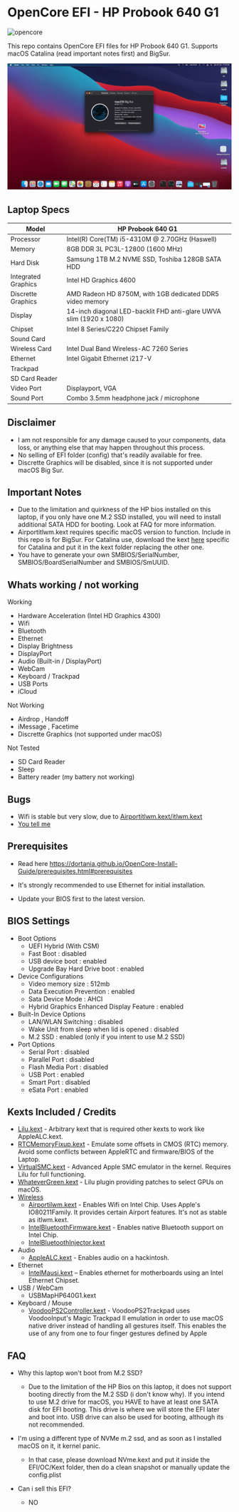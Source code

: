 # OpenCore EFI - HP Probook 640 G1
![opencore](https://img.shields.io/badge/OpenCore-0.6.6-brightgreen)

This repo contains OpenCore EFI files for HP Probook 640 G1. Supports macOS Catalina (read important notes first) and BigSur.

![macOS Big Sur Dark](/images/bigsurdark.jpeg)

## Laptop Specs
| Model  | HP Probook 640 G1 |
| ------------- | ------------- |
| Processor  | Intel(R) Core(TM) i5-4310M @ 2.70GHz (Haswell)  |
| Memory | 8GB DDR 3L PC3L-12800 (1600 MHz)  |
| Hard Disk  | Samsung 1TB M.2 NVME SSD, Toshiba 128GB SATA HDD  |
| Integrated Graphics  | Intel HD Graphics 4600  |
| Discrette Graphics  | AMD Radeon HD 8750M, with 1GB dedicated DDR5 video memory |
| Display  | 14-inch diagonal LED-backlit FHD anti-glare UWVA slim (1920 x 1080)  |
| Chipset  | Intel 8 Series/C220 Chipset Family  |
| Sound Card  |   |
| Wireless Card  | Intel Dual Band Wireless-AC 7260 Series  |
| Ethernet | Intel Gigabit Ethernet i217-V  |
| Trackpad  |   |
| SD Card Reader  |   |
| Video Port  | Displayport, VGA  |
| Sound Port  | Combo 3.5mm headphone jack / microphone  |

## Disclaimer
* I am not responsible for any damage caused to your components, data loss, or anything else that may happen throughout this process.
* No selling of EFI folder (config) that's readily available for free.
* Discrette Graphics will be disabled, since it is not supported under macOS Big Sur.

## Important Notes
* Due to the limitation and quirkness of the HP bios installed on this laptop, if you only have one M.2 SSD installed, you will need to install additional SATA HDD for booting. Look at FAQ for more information.
* Airportitlwm.kext requires specific macOS version to function. Include in this repo is for BigSur. For Catalina use, download the kext [here](https://github.com/OpenIntelWireless/itlwm/releases) specific for Catalina and put it in the kext folder replacing the other one.
* You have to generate your own SMBIOS/SerialNumber, SMBIOS/BoardSerialNumber and SMBIOS/SmUUID.


## Whats working / not working 
Working
* Hardware Acceleration (Intel HD Graphics 4300)
* Wifi
* Bluetooth
* Ethernet
* Display Brightness
* DisplayPort
* Audio (Built-in / DisplayPort)
* WebCam
* Keyboard / Trackpad
* USB Ports
* iCloud

Not Working
* Airdrop , Handoff
* iMessage , Facetime
* Discrette Graphics (not supported under macOS)

Not Tested
* SD Card Reader
* Sleep
* Battery reader (my battery not working)

## Bugs
* Wifi is stable but very slow, due to [Airportitlwm.kext/itlwm.kext](https://openintelwireless.github.io/itlwm/FAQ.html#usage) 
* [You tell me](https://github.com/ImanRizal99/OpenCore-HpProbook640G1/issues)

## Prerequisites
* Read here
https://dortania.github.io/OpenCore-Install-Guide/prerequisites.html#prerequisites

* It's strongly recommended to use Ethernet for initial installation.

* Update your BIOS first to the latest version.

## BIOS Settings
* Boot Options
  * UEFI Hybrid (With CSM)
  * Fast Boot : disabled 
  * USB device boot : enabled
  * Upgrade Bay Hard Drive boot : enabled
* Device Configurations
  * Video memory size : 512mb
  * Data Execution Prevention : enabled
  * Sata Device Mode : AHCI
  * Hybrid Graphics Enhanced Display Feature : enabled
* Built-In Device Options
  * LAN/WLAN Switching : disabled
  * Wake Unit from sleep when lid is opened : disabled
  * M.2 SSD : enabled (only if you intent to use M.2 SSD)
* Port Options
  * Serial Port : disabled
  * Parallel Port : disabled
  * Flash Media Port : disabled
  * USB Port : enabled
  * Smart Port : disabled
  * eSata Port : enabled


## Kexts Included / Credits
* [Lilu.kext](https://github.com/acidanthera/Lilu) - Arbitrary kext that is required other kexts to work like AppleALC.kext.
* [RTCMemoryFixup.kext](https://github.com/acidanthera/RTCMemoryFixup) - Emulate some offsets in CMOS (RTC) memory. Avoid some conflicts between AppleRTC and firmware/BIOS of the Laptop.
* [VirtualSMC.kext](https://github.com/acidanthera/VirtualSMC) - Advanced Apple SMC emulator in the kernel. Requires Lilu for full functioning.
* [WhateverGreen.kext](https://github.com/acidanthera/WhateverGreen) - Lilu plugin providing patches to select GPUs on macOS.
* [Wireless](https://openintelwireless.github.io)
   * [Airportilwm.kext](https://github.com/win1010525/Airportitlwm-kext) - Enables Wifi on Intel Chip. Uses Apple's IO80211Family. It provides certain Airport features. It's not as stable as itlwm.kext.
   * [IntelBluetoothFirmware.kext](https://github.com/OpenIntelWireless/IntelBluetoothFirmware) - Enables native Bluetooth support on Intel Chip.
   * [IntelBluetoothInjector.kext](https://github.com/OpenIntelWireless/IntelBluetoothFirmware)
* Audio
   * [AppleALC.kext](https://github.com/acidanthera/AppleALC) - Enables audio on a hackintosh.
* Ethernet
   * [IntelMausi.kext](https://github.com/acidanthera/IntelMausi) – Enables ethernet for motherboards using an Intel Ethernet Chipset.
* USB / WebCam
   * USBMapHP640G1.kext
* Keyboard / Mouse
   * [VoodooPS2Controller.kext](https://github.com/acidanthera/VoodooPS2) - VoodooPS2Trackpad uses VoodooInput's Magic Trackpad II emulation in order to use macOS native driver instead of handling all gestures itself. This enables the use of any from one to four finger gestures defined by Apple


## FAQ
* Why this laptop won't boot from M.2 SSD?
  * Due to the limitation of the HP Bios on this laptop, it does not support booting directly from the M.2 SSD (i don't know why). 
If you intend to use M.2 drive for macOS, you HAVE to have at least one SATA disk for EFI booting. This drive is where we will store the EFI later and boot into. 
USB drive can also be used for booting, although its not recommended.
 
* I'm using a different type of NVMe m.2 ssd, and as soon as I installed macOS on it, it kernel panic.
   * In that case, please download NVme.kext and put it inside the EFI/OC/Kext folder, then do a clean snapshot or manually update the config.plist

* Can i sell this EFI?
   * NO

